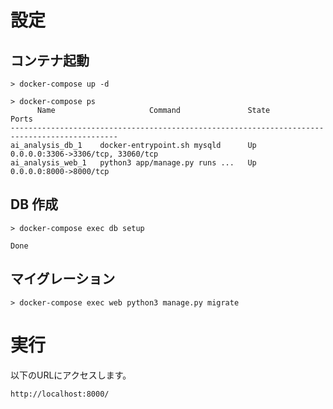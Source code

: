 # 設定

## コンテナ起動

```
> docker-compose up -d

> docker-compose ps
      Name                     Command               State                 Ports
----------------------------------------------------------------------------------------------
ai_analysis_db_1    docker-entrypoint.sh mysqld      Up      0.0.0.0:3306->3306/tcp, 33060/tcp
ai_analysis_web_1   python3 app/manage.py runs ...   Up      0.0.0.0:8000->8000/tcp
```

## DB 作成

```
> docker-compose exec db setup

Done
```

## マイグレーション

```
> docker-compose exec web python3 manage.py migrate
```

# 実行

以下のURLにアクセスします。

```
http://localhost:8000/
```

